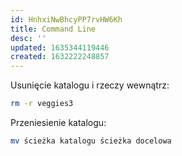 ```yaml
---
id: HnhxiNwBhcyPP7rvHW6Kh
title: Command Line
desc: ''
updated: 1635344119446
created: 1632222248857
---
```


Usunięcie katalogu i rzeczy wewnątrz:
```bash
rm -r veggies3
```

Przeniesienie katalogu:
```bash
mv ścieżka katalogu ścieżka docelowa
```
